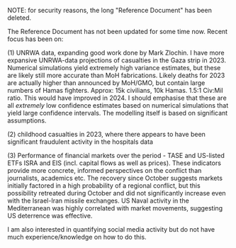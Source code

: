NOTE: for security reasons, the long "Reference Document" has been deleted.

The Reference Document has not been updated for some time now. Recent focus has been on:

(1) UNRWA data, expanding good work done by Mark Zlochin. I have more expansive UNRWA-data projections of casualties in the Gaza strip in 2023. Numerical simulations yield extremely high variance estimates, but these are likely still more accurate than MoH fabrications. Likely deaths for 2023 are actually higher than announced by MoH/GMO, but contain large numbers of Hamas fighters. Approx: 15k civilians, 10k Hamas. 1.5:1 Civ:Mil ratio. This would have improved in 2024. I should emphasise that these are all *extremely* low confidence estimates based on numerical simulations that yield large confidence intervals. The modelling itself is based on significant assumptions.

(2) childhood casualties in 2023, where there appears to have been significant fraudulent activity in the hospitals data

(3) Performance of financial markets over the period - TASE and US-listed ETFs ISRA and EIS (incl. capital flows as well as prices). These indicators provide more concrete, informed perspectives on the conflict than journalists, academics etc. The recovery since October suggests markets initially factored in a high probability of a regional conflict, but this possibility retreated during October and did not significantly increase even with the Israel-Iran missile exchanges. US Naval activity in the Mediterranean was highly correlated with market movements, suggesting US deterrence was effective.

I am also interested in quantifying social media activity but do not have much experience/knowledge on how to do this.
